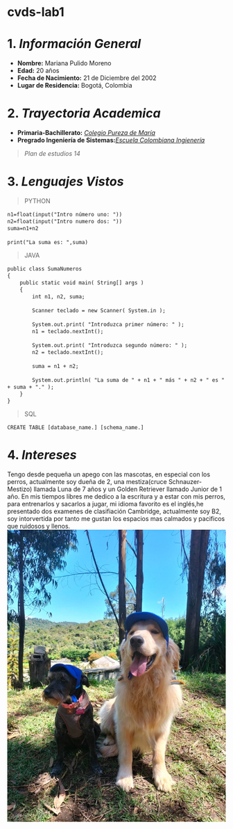# cvds-lab1
# 1. ***Información General***
- **Nombre:** Mariana Pulido Moreno
- **Edad:** 20 años
- **Fecha de Nacimiento:** 21 de Diciembre del 2002
- **Lugar de Residencia:** Bogotá, Colombia
# 2. ***Trayectoria Academica***
- **Primaria-Bachillerato:** [*Colegio Pureza de María*](https://www.purezabogota.edu.co/)
- **Pregrado Ingeniería de Sistemas:**[*Escuela Colombiana Ingienería*](https://www.escuelaing.edu.co/es/)
> *Plan de estudios 14*
# 3. ***Lenguajes Vistos***
>PYTHON
```
n1=float(input("Intro número uno: "))
n2=float(input("Intro numero dos: "))
suma=n1+n2

print("La suma es: ",suma)
```
>JAVA
```
public class SumaNumeros
{
    public static void main( String[] args )
    {
        int n1, n2, suma;

        Scanner teclado = new Scanner( System.in );

        System.out.print( "Introduzca primer número: " );
        n1 = teclado.nextInt();

        System.out.print( "Introduzca segundo número: " );
        n2 = teclado.nextInt();

        suma = n1 + n2;

        System.out.println( "La suma de " + n1 + " más " + n2 + " es " + suma + "." );
    }
}
```
>SQL
```
CREATE TABLE [database_name.] [schema_name.]
```
# 4. ***Intereses***
Tengo desde pequeña un apego con las mascotas, en especial con los perros, actualmente soy dueña de 2, una mestiza(cruce Schnauzer-Mestizo) llamada Luna de 7 años y un Golden Retriever llamado Junior de 1 año. En mis tiempos libres me dedico a la escritura y a estar con mis perros, para entrenarlos y sacarlos a jugar, mi idioma favorito es el inglés,he presentado dos examenes de clasifiación Cambridge, actualmente soy B2, soy intorvertida por tanto me gustan los espacios mas calmados y pacificos que ruidosos y llenos.
![](Perros.PNG.jpeg)

